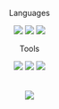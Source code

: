 <div align=center> 
  <p> Languages </p>
</div>
<div align=center>
  <img src="https://img.shields.io/badge/Python-3776AB?style=flat&logo=Python&logoColor=white" />
  <img src="https://img.shields.io/badge/JavaScript-F7DF1E?style=flat&logo=JavaScript&logoColor=white" />
  <img src="https://img.shields.io/badge/Node.js-339933?style=flat&logo=Node.js&logoColor=white" />
	<br>
</div>
<div align=center>
	<p> Tools </p>
</div>
<div align=center>
	<img src="https://img.shields.io/badge/Visual%20Studio%20Code-007ACC?style=flat&logo=VisualStudioCode&logoColor=white" />
	<img src="https://img.shields.io/badge/GitHub-181717?style=flat&logo=GitHub&logoColor=white" />
  <img src="https://img.shields.io/badge/Git-F05032?style=flat&logo=Git&logoColor=white" />
</div>
<br>
<div align=center>
  <br>
  <img src="https://github-readme-stats.vercel.app/api/top-langs/?username=ryongseong&layout=compact&theme=midnight-purple">
  <br>
</div>
